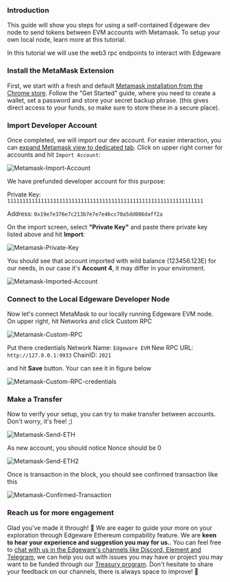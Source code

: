 
### Introduction

This guide will show you steps for using a self-contained Edgeware dev node to send tokens between EVM accounts with Metamask. 
To setup your own local node, learn more at this tutorial.

In this tutorial we will use the web3 rpc endpoints to interact with Edgeware

### Install the MetaMask Extension

First, we start with a fresh and default [Metamask installation from the Chrome store](https://chrome.google.com/webstore/detail/metamask/nkbihfbeogaeaoehlefnkodbefgpgknn?hl=en). Follow the "Get Started" guide, where you need to create a wallet, set a password and store your secret backup phrase. (this gives direct access to your funds, so make sure to store these in a secure place). 

### Import Developer Account

Once completed, we will import our dev account. For easier interaction, you can [expand Metamask view to dedicated tab](chrome-extension://nkbihfbeogaeaoehlefnkodbefgpgknn/home.html#). Click on upper right corner for accounts and hit `Import Account`: 

![Metamask-Import-Account](./assets/mm-import-account.png)

We have prefunded developer account for this purpose:

Private Key: `1111111111111111111111111111111111111111111111111111111111111111`

Address: `0x19e7e376e7c213b7e7e7e46cc70a5dd086daff2a`

On the import screen, select **"Private Key"** and paste there private key listed above and hit **Import**: 

![Metamask-Private-Key](./assets/mm-private-key.png)

You should see that account imported with wild balance (123456.123E) for our needs, in our case it's **Account 4**, it may differ in your enviroment.

![Metamask-Imported-Account](./assets/mm-imported-account.png)

### Connect to the Local Edgeware Developer Node

Now let's connect MetaMask to our locally running Edgeware EVM node. On upper right, hit Networks and click Custom RPC

![Metamask-Custom-RPC](./assets/mm-custom-rpc.png)

Put there credentials 
Network Name: `Edgeware EVM`
New RPC URL: `http://127.0.0.1:9933`
ChainID: `2021`

and hit **Save** button. Your can see it in figure below

![Metamask-Custom-RPC-credentials](./assets/mm-custom-rpc-credentials.png)

### Make a Transfer

Now to verify your setup, you can try to make transfer between accounts. Don't worry, it's free! ;)

![Metamask-Send-ETH](./assets/mm-send-eth.png)

As new account, you should notice Nonce should be 0

![Metamask-Send-ETH2](./assets/mm-send-eth2.png)

Once is transaction in the block, you should see confirmed transaction like this 

![Metamask-Confirmed-Transaction](./assets/mm-confirmed-transaction.png)

### Reach us for more engagement

Glad you've made it through! 🥰 We are eager to guide your more on your exploration through Edgeware Ethereum compability feature. We are **keen to hear your experience and suggestion you may for us.**. You can feel free to [chat with us in the Edgeware's channels like Discord, Element and Telegram](https://linktr.ee/edg_developers), we can help you out with issues you may have or project you may want to be funded through our [Treasury program](https://docs.edgewa.re/edgeware-runtime/treasury). Don't hesitate to share your feedback on our channels, there is always space to improve! 🙌
